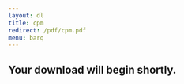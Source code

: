 ```yaml
---
layout: dl
title: cpm
redirect: /pdf/cpm.pdf
menu: barq
---
```

## Your download will begin shortly.
